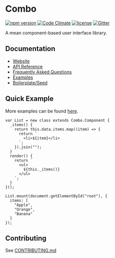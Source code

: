 # Combo

[![npm version](https://badge.fury.io/js/combo-js.svg)](https://badge.fury.io/js/combo-js)
[![Code Climate](https://codeclimate.com/github/combojs/combo-js/badges/gpa.svg)](https://codeclimate.com/github/combojs/combo-js)
[![license](https://img.shields.io/github/license/mashape/apistatus.svg)](https://opensource.org/licenses/MIT)
[![Gitter](https://img.shields.io/gitter/room/nwjs/nw.js.svg)](https://gitter.im/combo-js/)

A mean component-based user interface library.

## Documentation

* [Website](http://www.combojs.com/)
* [API Reference](https://github.com/combojs/combo-js/blob/master/doc/api.md)
* [Frequently Asked Questions](https://github.com/combojs/combo-js/blob/master/doc/faq.md)
* [Examples](https://github.com/combojs/combo-examples/)
* [Boilerplate/Seed](https://github.com/combojs/combo-seed)

## Quick Example

More examples can be found [here](https://github.com/combojs/combo-examples/).

	var List = new class extends Combo.Component {
	  _items() {
	    return this.data.items.map((item) => {
	      return `
	        <li>${item}</li>
	      `;
	    }).join("");
	  }
	  render() {
	    return `
	      <ul>
	        ${this._items()}
	      </ul>
	    `;
	  }
	}();

	List.mount(document.getElementById("root"), {
	  items: [
	    "Apple",
	    "Orange",
	    "Banana"
	  ]
	});

## Contributing

See [CONTRIBUTING.md](CONTRIBUTING.md)

